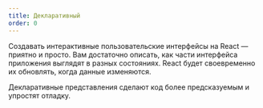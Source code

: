 ```yaml
---
title: Декларативный
order: 0
---
```


Создавать интерактивные пользовательские интерфейсы на React — приятно и просто. Вам достаточно описать, как части интерфейса приложения выглядят в разных состояниях. React будет своевременно их обновлять, когда данные изменяются.

Декларативные представления сделают код более предсказуемым и упростят отладку.
